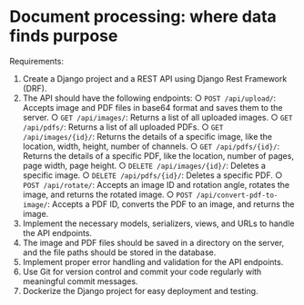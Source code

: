 # Document processing: where data finds purpose

Requirements:
1. Create a Django project and a REST API using Django Rest Framework (DRF).
2. The API should have the following endpoints:
○ `POST /api/upload/`: Accepts image and PDF files in base64 format and saves them to the server.
○ `GET /api/images/`: Returns a list of all uploaded images.
○ `GET /api/pdfs/`: Returns a list of all uploaded PDFs.
○ `GET /api/images/{id}/`: Returns the details of a specific image, like the location, width, height, number of channels.
○ `GET /api/pdfs/{id}/`: Returns the details of a specific PDF, like the location, number of pages, page width, page height.
○ `DELETE /api/images/{id}/`: Deletes a specific image.
○ `DELETE /api/pdfs/{id}/`: Deletes a specific PDF.
○ `POST /api/rotate/`: Accepts an image ID and rotation angle, rotates the image, and returns the rotated image.
○ `POST /api/convert-pdf-to-image/`: Accepts a PDF ID, converts the PDF to an image, and returns the image.
3. Implement the necessary models, serializers, views, and URLs to handle the API endpoints.
4. The image and PDF files should be saved in a directory on the server, and the file paths should be stored in the database.
5. Implement proper error handling and validation for the API endpoints.
6. Use Git for version control and commit your code regularly with meaningful commit messages.
7. Dockerize the Django project for easy deployment and testing.